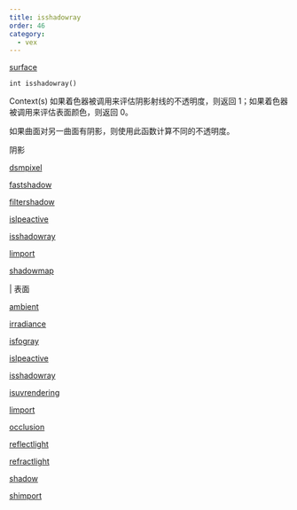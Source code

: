 ```yaml
---
title: isshadowray
order: 46
category:
  - vex
---
```


[surface](../contexts/surface.html)

`int isshadowray()`

Context(s) 如果着色器被调用来评估阴影射线的不透明度，则返回 1；如果着色器被调用来评估表面颜色，则返回 0。

如果曲面对另一曲面有阴影，则使用此函数计算不同的不透明度。

阴影

[dsmpixel](dsmpixel.html)

[fastshadow](fastshadow.html)

[filtershadow](filtershadow.html)

[islpeactive](islpeactive.html)

[isshadowray](isshadowray.html)

[limport](limport.html)

[shadowmap](shadowmap.html)

| 表面

[ambient](ambient.html)

[irradiance](irradiance.html)

[isfogray](isfogray.html)

[islpeactive](islpeactive.html)

[isshadowray](isshadowray.html)

[isuvrendering](isuvrendering.html)

[limport](limport.html)

[occlusion](occlusion.html)

[reflectlight](reflectlight.html)

[refractlight](refractlight.html)

[shadow](shadow.html)

[shimport](shimport.html)
